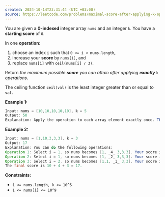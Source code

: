 ```yaml
---
created: 2024-10-14T23:31:44 (UTC +03:00)
source: https://leetcode.com/problems/maximal-score-after-applying-k-operations/description/?envType=daily-question&envId=2024-10-14
---
```

You are given a **0-indexed** integer array `nums` and an integer `k`. You have a **starting score** of `0`.

In one **operation**:

1.  choose an index `i` such that `0 <= i < nums.length`,
2.  increase your **score** by `nums[i]`, and
3.  replace `nums[i]` with `ceil(nums[i] / 3)`.

Return _the maximum possible **score** you can attain after applying **exactly**_ `k` _operations_.

The ceiling function `ceil(val)` is the least integer greater than or equal to `val`.


**Example 1:**

``` Java
Input: nums = [10,10,10,10,10], k = 5
Output: 50
Explanation: Apply the operation to each array element exactly once. The final score is 10 + 10 + 10 + 10 + 10 = 50.
```


**Example 2:**

``` Java
Input: nums = [1,10,3,3,3], k = 3
Output: 17
Explanation: You can do the following operations:
Operation 1: Select i = 1, so nums becomes [1, _4_ 3,3,3]. Your score increases by 10.
Operation 2: Select i = 1, so nums becomes [1, _2_ 3,3,3]. Your score increases by 4.
Operation 3: Select i = 2, so nums becomes [1,1, _1_ 3,3]. Your score increases by 3.
The final score is 10 + 4 + 3 = 17.
```


**Constraints:**

-   `1 <= nums.length, k <= 10^5`
-   `1 <= nums[i] <= 10^9`
